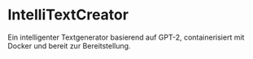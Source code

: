 # IntelliTextCreator
Ein intelligenter Textgenerator basierend auf GPT-2, containerisiert mit Docker und bereit zur Bereitstellung.
